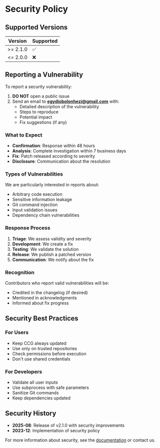 # Security Policy

## Supported Versions

| Version | Supported |
| ------- | --------- |
| >= 2.1.0   | ✅     |
| <= 2.0.0   | ❌     |

## Reporting a Vulnerability

To report a security vulnerability:

1. **DO NOT** open a public issue
2. Send an email to **egydiobolonhezi@gmail.com** with:
   - Detailed description of the vulnerability
   - Steps to reproduce
   - Potential impact
   - Fix suggestions (if any)

### What to Expect

- **Confirmation**: Response within 48 hours
- **Analysis**: Complete investigation within 7 business days
- **Fix**: Patch released according to severity
- **Disclosure**: Communication about the resolution

### Types of Vulnerabilities

We are particularly interested in reports about:

- Arbitrary code execution
- Sensitive information leakage
- Git command injection
- Input validation issues
- Dependency chain vulnerabilities

### Response Process

1. **Triage**: We assess validity and severity
2. **Development**: We create a fix
3. **Testing**: We validate the solution
4. **Release**: We publish a patched version
5. **Communication**: We notify about the fix

### Recognition

Contributors who report valid vulnerabilities will be:
- Credited in the changelog (if desired)
- Mentioned in acknowledgments
- Informed about fix progress

## Security Best Practices

### For Users
- Keep CCG always updated
- Use only on trusted repositories
- Check permissions before execution
- Don't use shared credentials

### For Developers
- Validate all user inputs
- Use subprocess with safe parameters
- Sanitize Git commands
- Keep dependencies updated

## Security History

- **2025-08**: Release of v2.1.0 with security improvements
- **2023-12**: Implementation of security policy

For more information about security, see the [documentation](README.md) or contact us.
